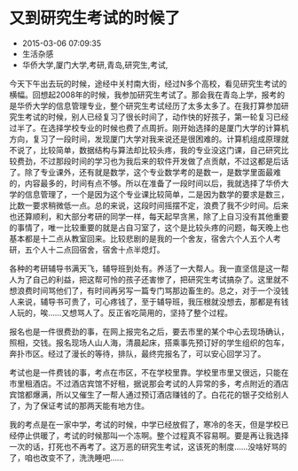 # 又到研究生考试的时候了
- 2015-03-06 07:09:35
- 生活杂感
- 华侨大学,厦门大学,考研,青岛,研究生,考试,

<!--markdown-->今天下午出去玩的时候，途经中关村南大街，经过N多个高校，看见研究生考试的横幅。回想起2008年的时候，我参加研究生考试了。那会我在青岛上学，报考的是华侨大学的信息管理专业，整个研究生考试经历了太多太多了。在我打算参加研究生考试的时候，别人已经复习了很长时间了，动作快的好孩子，第一轮复习已经过半了。在选择学校专业的时候也费了点周折。刚开始选择的是厦门大学的计算机方向，复习了一段时间，发现厦门大学对我来说还是很困难的。计算机组成原理就不说了，比较简单，数据结构与算法却比较头疼，我的专业没这门课，自己研究比较费劲，不过那段时间的学习也为我后来的软件开发做了点贡献，不过这都是后话了。除了专业课外，还有就是数学，这个专业数学考的是数一，是数学里面最难的，内容最多的，时间有点不够。所以在准备了一段时间以后，我就选择了华侨大学的信息管理了，一个是因为这个专业课比较简单，二是因为数学的要求是数三，比数一要求稍微低一点。总的来说，这段时间摇摆不定，浪费了我不少时间。后来也还算顺利，和大部分考研的同学一样，每天起早贪黑，除了上自习没有其他重要的事情了，唯一比较重要的就是占自习室了，这个是比较头疼的问题，每天晚上也基本都是十二点从教室回来。比较悲剧的是我的一个舍友，宿舍六个人五个人考研，五个人十二点回宿舍，宿舍十点半熄灯。


<!--more-->


各种的考研辅导书满天飞，辅导班到处有。养活了一大帮人。我一直坚信是这一帮人为了自己的利益，把这帮可怜的孩子还害惨了，把研究生考试搞杂了。这里就不想浪费时间骂他们了，有时间再另写一篇专门骂那边畜生的。总之，对于一个没钱人来说，辅导书可贵了，可心疼钱了，至于辅导班，我压根就没想去，那都是有钱人玩的，唉……又想骂人了。反正省吃简用的，坚持了整个过程。

报名也是一件很费劲的事，在网上报完名之后，要去市里的某个中心去现场确认，照相，交钱。报名现场人山人海，清晨起床，搭乘事先预订好的学生组织的包车，奔扑市区。经过了漫长的等待，排队，最终完报名了，可以安心回学习了。

考试也是一件费钱的事，考点在市区，不在学校里靠。学校里市里又很远，只能在市里租酒店。不过酒店宾馆不好租，据说那会考试的人异常的多，考点附近的酒店宾馆都爆满，所以又催生了一帮人通过预订酒店赚钱的了。白花花的银子交给别人了，为了保证考试的那两天能有地方住。

我的考点是在一家中学，考试的时候，中学已经放假了，寒冷的冬天，但是学校已经停止供暖了，考试的时候那叫一个冻啊。整个过程真不容易啊。要是再让我选择一次的话，打死也不再考了。这万恶的研究生考试，这该死的制度……没啥好骂的了，咱也改变不了，洗洗睡吧……